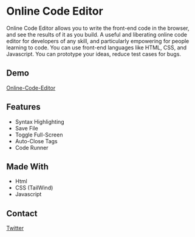 # Online Code Editor

Online Code Editor allows you to write the front-end code in the browser, and see the results of it as you build. A useful and liberating online code editor for developers of any skill, and particularly empowering for people learning to code. You can use front-end languages like HTML, CSS, and Javascript. You can prototype your ideas, reduce test cases for bugs.

## Demo

[Online-Code-Editor](https://online-code-editor.netlify.app)

## Features

- Syntax Highlighting
- Save File
- Toggle Full-Screen
- Auto-Close Tags
- Code Runner

## Made With

- Html
- CSS (TailWind)
- Javascript

## Contact

[Twitter](https://twitter.com/_mhd_101)
